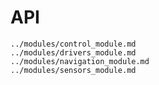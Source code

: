 # API

```{toctree} 
../modules/control_module.md
../modules/drivers_module.md
../modules/navigation_module.md
../modules/sensors_module.md

```